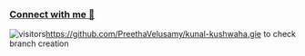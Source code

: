 ### [Connect with me 💬](https://kunalkushwaha.com) 
![visitors](https://visitor-badge.laobi.icu/badge?page_id=kunal-kushwaha.kunal-kushwaha)https://github.com/PreethaVelusamy/kunal-kushwaha.gie
to check branch creation
